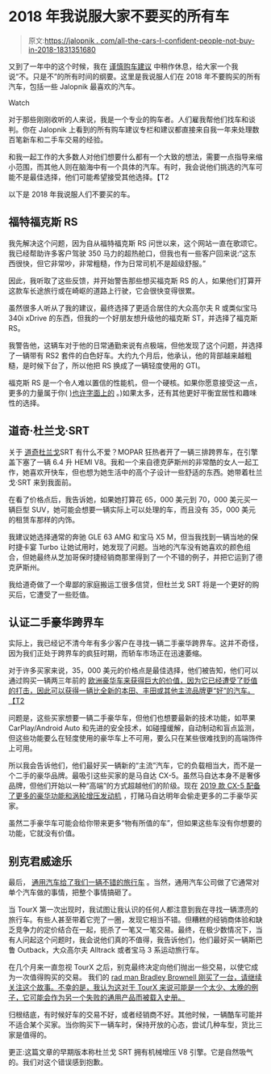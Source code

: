 # 2018 年我说服大家不要买的所有车

> 原文:[https://jalopnik . com/all-the-cars-I-confident-people-not-buy-in-2018-1831351680](https://jalopnik.com/all-the-cars-i-convinced-people-not-to-buy-in-2018-1831351680)

又到了一年中的这个时候，我在 [谨慎购车建议](https://jalopnik.com/c/car-buying) 中稍作休息，给大家一个我说“不。只是不”的所有时间的纲要。这里是我说服人们在 2018 年不要购买的所有汽车，包括一些 Jalopnik 最喜欢的汽车。

Watch

对于那些刚刚收听的人来说，我是一个专业的购车者。人们雇我帮他们找车和谈判。你在 Jalopnik 上看到的所有购车建议专栏和建议都直接来自我一年来处理数百笔新车和二手车交易的经验。

和我一起工作的大多数人对他们想要什么都有一个大致的想法，需要一点指导来缩小范围，而其他人则在脑海中有一个具体的汽车。有时，我会说他们挑选的汽车可能不是最佳选择，他们可能希望接受其他选择。【T2

以下是 2018 年我说服人们不要买的车。

## 福特福克斯 RS

我先解决这个问题，因为自从福特福克斯 RS 问世以来，这个网站一直在歌颂它。我已经帮助许多客户驾驶 350 马力的超热舱口，但我也有一些客户回来说:“这东西很快，但它非常吵，非常粗糙，作为日常司机不是超级舒服。”

因此，我听取了这些反馈，并开始警告那些想买福克斯 RS 的人，如果他们打算开这款车长途旅行或在崎岖的道路上行驶，它会很快变得很累。

虽然很多人听从了我的建议，最终选择了更适合居住的大众高尔夫 R 或类似宝马 340i xDrive 的东西，但我的一个好朋友想升级他的福克斯 ST，并选择了福克斯 RS。

我警告他，这辆车对于他的日常通勤来说有点极端，但他发现了这个问题，并选择了一辆带有 RS2 套件的白色好车。大约九个月后，他承认，他的背部越来越粗糙，是时候下台了，所以他把 RS 换成了一辆轻度使用的 GTI。

福克斯 RS 是一个令人难以置信的性能机，但一个硬核。如果你愿意接受这一点，更多的力量属于你( [)也许字面上的](https://jalopnik.com/this-is-how-much-power-the-ford-focus-rs-really-has-bef-1787705534) 。)如果太多，还有其他更好平衡宜居性和趣味性的选择。

## 道奇·杜兰戈·SRT

关于 [道奇杜兰戈](https://jalopnik.com/the-2018-dodge-durango-srt-is-a-cry-for-help-1797414862#_ga=2.250164355.463151440.1545616398-1465454198.1536872514)SRT 有什么不爱？MOPAR 狂热者开了一辆三排跨界车，在引擎盖下塞了一辆 6.4 升 HEMI V8。我和一个来自德克萨斯州的非常酷的女人一起工作，她喜欢开快车，但也想为她生活中的高个子设计一些舒适的东西。她带着杜兰戈·SRT 来到我面前。

在看了价格点后，我告诉她，如果她打算花 65，000 美元到 70，000 美元买一辆巨型 SUV，她可能会想要一辆实际上可以处理的车，而且没有 35，000 美元的租赁车那样的内饰。

我建议她选择通常的奔驰 GLE 63 AMG 和宝马 X5 M，但当我找到一辆当地的保时捷卡宴 Turbo 让她试用时，她发现了问题。当地的汽车没有她喜欢的颜色组合，但她最终从芝加哥保时捷经销商那里得到了一个不错的例子，并把它运到了德克萨斯州。

我给道奇做了一个卑鄙的家庭搬运工很多信贷，但杜兰戈 SRT 将是一个更好的购买后，它遭受了一些贬值。

## 认证二手豪华跨界车

实际上，我已经记不清今年有多少客户在寻找一辆二手豪华跨界车。这并不奇怪，因为我们正处于跨界车的疯狂时期，而轿车市场正在迅速萎缩。

对于许多买家来说，35，000 美元的价格点是最佳选择，他们被告知，他们可以通过购买一辆两三年前的 [欧洲豪华车来获得巨大的价值，因为它已经遭受了贬值的打击，因此可以获得一辆比全新的本田、丰田或其他主流品牌更“好”的汽车。【T2](https://jalopnik.com/before-you-buy-a-new-cr-v-check-out-these-luxury-cross-1791429281)

问题是，这些买家想要一辆二手豪华车，但他们也想要最新的技术功能，如苹果 CarPlay/Android Auto 和先进的安全技术，如碰撞缓解，自动制动和盲点监测，但这些功能要么在轻度使用的豪华车上不可用，要么只在某些很难找到的高端饰件上可用。

所以我会告诉他们，他们最好买一辆新的“主流”汽车，它的负载相当大，而不是一个二手的豪华品牌。最吸引这些买家的是马自达 CX-5。虽然马自达本身不是奢侈品牌，但他们开始以一种“高端”的方式超越他们的阶级。现在 [2019 款 CX-5 配备了更多的豪华功能和涡轮增压发动机](https://jalopnik.com/mazda-finally-gives-the-cx-5-a-turbo-1829981976#_ga=2.249247746.463151440.1545616398-1465454198.1536872514) ，打赌马自达明年会偷走更多的二手豪华买家。

虽然二手豪华车可能会给你带来更多“物有所值的车”，但如果这些车没有你想要的功能，它就没有价值。

## 别克君威途乐

最后， [通用汽车给了我们一辆不错的旅行车](https://jalopnik.com/the-2018-buick-regal-tourx-is-a-return-of-the-classic-a-1823422262) 。当然，通用汽车公司做了它通常对单个汽车做的事情，把整个事情搞砸了。

当 TourX 第一次出现时，我试图让我认识的任何人都注意到我在寻找一辆漂亮的旅行车。有些人甚至带着它兜了一圈，发现它相当不错。但糟糕的经销商体验和缺乏竞争力的定价结合在一起，扼杀了一笔又一笔交易。最终，在极少数情况下，当有人问起这个问题时，我会说他们真的不值得，我告诉他们，他们最好买一辆斯巴鲁 Outback，大众高尔夫 Alltrack 或者宝马 3 系运动旅行车。

在几个月来一直忽视 TourX 之后，别克最终决定向他们抛出一些交易，以使它成为一次值得购买的交易。 我们的 [rad man Bradley Brownell 刚买了一台，请继续关注这个故事。不幸的是，我认为这对于 TourX 来说可能是一个太少、太晚的例子，它可能会作为另一个失败的通用产品而被载入史册。](https://jalopnik.com/would-you-ever-rebadge-a-captive-import-1831132841)

归根结底，有时候好车的交易不好，或者经销商不好。其他时候，一辆酷车可能并不适合某个买家。当你购买下一辆车时，保持开放的心态，尝试几种车型，货比三家是值得的。

更正:这篇文章的早期版本称杜兰戈 SRT 拥有机械增压 V8 引擎。它是自然吸气的。我们对这个错误感到抱歉。